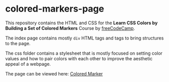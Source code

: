 # colored-markers-page

This repository contains the HTML and CSS for the **Learn CSS Colors by Building a Set of Colored Markers** Course by [freeCodeCamp](https://www.freecodecamp.org/learn/2022/responsive-web-design/).

The index page contains mostly `div` HTML tags and tags to bring structures to the page.

The css folder contains a stylesheet that is mostly focused on setting color values and how to pair colors with each other to improve the aesthetic appeal of a webpage.

The page can be viewed here: [Colored Marker](https://remicoding.github.io/colored-markers-page/)
